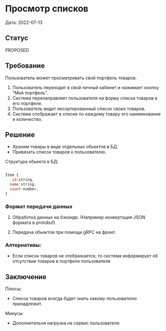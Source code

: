 # Просмотр списков

Дата: 2022-07-13

## Статус

PROPOSED

## Требование

Пользователь может просматривать свой портфель товаров.

1. Пользователь переходит в свой личный кабинет и нажимает кнопку “Мой портфель”.
2. Система перенаправляет пользователя на форму списка товаров в его портфеле.
3. Пользователь видит несортированный список своих товаров.
4. Система отображает в списке по каждому товару его наименование и количество.


## Решение

- Храним товары в виде отдельных обьектов в БД.
- Привязать список товаров к пользователю.

Структура обьекта в БД:

```js

Item {
  _id:string,
  name:string,
  count:number,
}
```

### Формат передачи данных

1. Обработка данных на бэкэнде.
(Например конвертация JSON формата в protobuf)

2. Передача обьектов при помощи gRPC на фронт.

### Алтернативы:

- Если список товаров не отображается, то система информирует об отсутствии товаров в портфеле пользователя

## Заключение

Плюсы:

- Список товаров всегда будет знать какому пользователю принадлежит.

Минусы:

- Дополнительня нагрузка на сервис пользователя.
